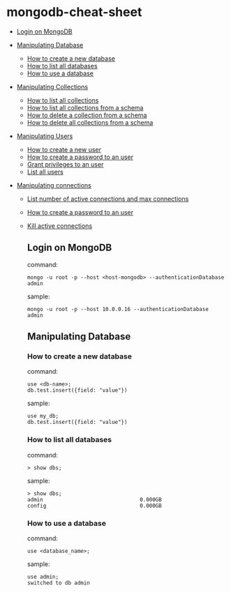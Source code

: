 # mongodb-cheat-sheet

- [Login on MongoDB](#Login-on-MongoDB)
- [Manipulating Database](#Manipulating-Database)
  * [How to create a new database](#How-to-create-a-new-database)
  * [How to list all databases](#How-to-list-all-databases)
  * [How to use a database](#How-to-use-a-database)
- [Manipulating Collections](#Manipulating-collections)
  * [How to list all collections](#How-to-list-all-collections)
  * [How to list all collections from a schema](#How-to-list-all-collections-from-a-schema)
  * [How to delete a collection from a schema](#How-to-delete-a-collection-from-a-schema)
  * [How to delete all collections from a schema](#How-to-delete-all-collections-from-a-schema)

- [Manipulating Users](#Manipulating-collections)
  * [How to create a new user](#How-to-create-a-new-user)
  * [How to create a password to an user](#How-to-create-a-password-to-an-user)
  * [Grant privileges to an user](#Grant-privileges-to-an-user)
  * [List all users](#List-all-users)

- [Manipulating connections](#Manipulating-connections)
  * [List number of active connections and max connections](#List-number-of-active-connections-and-max-connections)
  * [How to create a password to an user](#How-to-create-a-password-to-an-user)
  * [Kill active connections](#Kill-active-connections)

    ## Login on MongoDB

    command:  
    ```
    mongo -u root -p --host <host-mongodb> --authenticationDatabase admin
    ```

    sample:  
    ```
    mongo -u root -p --host 10.0.0.16 --authenticationDatabase admin
    ```

    ## Manipulating Database

    ### How to create a new database
    command:
    ```
    use <db-name>;
    db.test.insert({field: "value"})
    ```

    sample:
    ```
    use my_db;
    db.test.insert({field: "value"})
    ```
    ### How to list all databases
    command:
    ```
    > show dbs;
    ```

    sample:
    ```
    > show dbs;
    admin                               0.000GB
    config                              0.000GB
    ```  
    ### How to use a database
    command:
    ```
    use <database_name>;
    ```

    sample:
    ```
    use admin;
    switched to db admin
    ```  
